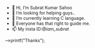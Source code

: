 - 👋 Hi, I’m Subrat Kumar Sahoo
- 👀 I’m looking for helping guys..
- 🌱 I’m currently learning C language.
- 💞️ Everyone has that right to guide me.
- 📫 My insta ID:@_iam_subrat_

-->printf("Thanks");
